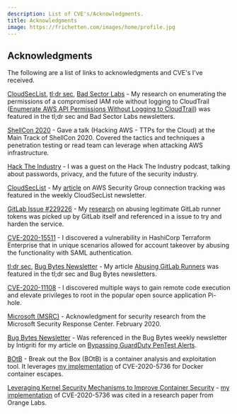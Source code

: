 ```yaml
---
description: List of CVE's/Acknowledgments.
title: Acknowledgments
image: https://frichetten.com/images/home/profile.jpg
---
```

<div class="card">
  <div class="card-block">
    <div class="text-canvas">
      <h2>Acknowledgments</h2>
      <div class="row">
        <div class="col-md">
          <p>The following are a list of links to acknowledgments and CVE's I've received.</p>
          <div><p><a href="https://cloudseclist.com/issues/issue-60/">CloudSecList</a>, <a href="https://tldrsec.com/blog/tldr-sec-057/#cloud-security">tl;dr sec</a>, <a href="https://blog.badsectorlabs.com/last-week-in-security-lwis-2020-10-19.html">Bad Sector Labs</a> - My research on enumerating the permissions of a compromised IAM role without logging to CloudTrail (<a href="https://frichetten.com/blog/aws-api-enum-vuln/#pk_campaign=acknowledgments">Enumerate AWS API Permissions Without Logging to CloudTrail</a>) was featured in the tl;dr sec and Bad Sector Labs newsletters.
          <div><p><a href="https://youtu.be/UKULTl-7jCs?t=25611">ShellCon 2020</a> - Gave a talk (Hacking AWS - TTPs for the Cloud) at the Main Track of ShellCon 2020. Covered the tactics and techniques a penetration testing or read team can leverage when attacking AWS infrastructure.</p></div>
          <div><p><a href="https://open.spotify.com/episode/5l2c5HW6McjpzXZGEBEQ8P">Hack The Industry</a> - I was a guest on the Hack The Industry podcast, talking about passwords, privacy, and the future of the security industry.</p></div>
          <div><p><a href="https://cloudseclist.com/issues/issue-50/">CloudSecList</a> - My <a href="https://frichetten.com/blog/abusing-aws-connection-tracking/#pk_campaign=acknowledgments">article</a> on AWS Security Group connection tracking was featured in the weekly CloudSecList newsletter.</p></div>
          <div><p><a href="https://gitlab.com/gitlab-org/gitlab/-/issues/229226">GitLab Issue #229226</a> - My <a href="https://frichetten.com/blog/abusing-gitlab-runners/#pk_campaign=acknowledgments">research</a> on abusing legitimate GitLab runner tokens was picked up by GitLab itself and referenced in a issue to try and harden the service.</p></div>
          <div><p><a href="https://cve.mitre.org/cgi-bin/cvename.cgi?name=CVE-2020-15511">CVE-2020-15511</a> - I discovered a vulnerability in HashiCorp Terraform Enterprise that in unique scenarios allowed for account takeover by abusing the functionality with SAML authentication.</p></div>
	  <div><p><a href="https://tldrsec.com/blog/tldr-sec-043/#red-team">tl;dr sec</a>, <a href="https://blog.intigriti.com/2020/07/22/bug-bytes-80-ci-dc-kung-fu-path-traversal-via-email-pro-devtool-tips/">Bug Bytes Newsletter</a> - My article <a href="https://frichetten.com/blog/abusing-gitlab-runners/#pk_campaign=acknowledgments">Abusing GitLab Runners</a> was featured in the tl;dr sec and Bug Bytes newsletters.
	  <div><p><a href="https://cve.mitre.org/cgi-bin/cvename.cgi?name=CVE-2020-11108">CVE-2020-11108</a> - I discovered multiple ways to gain remote code execution and elevate privileges to root in the popular open source application Pi-hole.</p></div>
	  <div><p><a href="https://portal.msrc.microsoft.com/en-us/security-guidance/researcher-acknowledgments-online-services">Microsoft (MSRC)</a> - Acknowledgment for security research from the Microsoft Security Response Center. February 2020.</p></div>
          <div><p><a href="https://blog.intigriti.com/2019/09/10/bug-bytes-35-derbycon-roundup-from-zero-to-admin-same-origin-summarised/?cn-reloaded=1">Bug Bytes Newsletter</a> - Was referenced in the Bug Bytes weekly newsletter by Intigriti for my article on <a href="https://frichetten.com/blog/bypass-guardduty-pentest-alerts/#pk_campaign=acknowledgments">Bypassing GuardDuty PenTest Alerts</a>.</p></div>
	  <div><p><a href="https://github.com/brompwnie/botb">BOtB</a> - Break out the Box (BOtB) is a container analysis and exploitation tool. It leverages <a href="https://github.com/Frichetten/CVE-2019-5736-PoC">my implementation</a> of CVE-2020-5736 for Docker container escapes.</p></div>
	  <div><p><a href="https://hal.inria.fr/hal-02169298/document">Leveraging Kernel Security Mechanisms to Improve Container Security</a> - <a href="https://github.com/Frichetten/CVE-2019-5736-PoC">my implementation</a> of CVE-2020-5736 was cited in a research paper from Orange Labs.</p></div>
        </div>
      </div>
    </div>
  </div>
</div>
